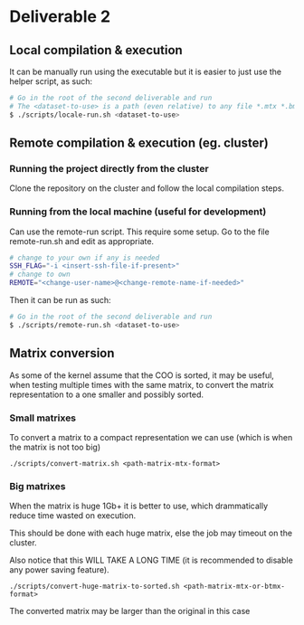 # Deliverable 2
## Local compilation & execution
It can be manually run using the executable but it is easier to just use the helper script, as such:
```bash
# Go in the root of the second deliverable and run
# The <dataset-to-use> is a path (even relative) to any file *.mtx *.bmtx *.sbmtx
$ ./scripts/locale-run.sh <dataset-to-use>
```

## Remote compilation & execution (eg. cluster)
### Running the project directly from the cluster
Clone the repository on the cluster and follow the local compilation steps.
### Running from the local machine (useful for development)
Can use the remote-run script. This require some setup. Go to the file remote-run.sh
and edit as appropriate.
```bash
# change to your own if any is needed
SSH_FLAG="-i <insert-ssh-file-if-present>"
# change to own
REMOTE="<change-user-name>@<change-remote-name-if-needed>"
```

Then it can be run as such:
```bash
# Go in the root of the second deliverable and run
$ ./scripts/remote-run.sh <dataset-to-use>
```

## Matrix conversion
As some of the kernel assume that the COO is sorted, it may be useful, when testing multiple times with the same matrix, to convert the matrix representation to a one smaller and possibly sorted.

### Small matrixes
To convert a matrix to a compact representation we can use (which is when the matrix is not too big)
```bast
./scripts/convert-matrix.sh <path-matrix-mtx-format>
```

### Big matrixes
When the matrix is huge 1Gb+ it is better to use, which drammatically reduce time wasted on execution. 

This should be done with each huge matrix, else the job may timeout on the cluster.

Also notice that this WILL TAKE A LONG TIME (it is recommended to disable any power saving feature).
```bast
./scripts/convert-huge-matrix-to-sorted.sh <path-matrix-mtx-or-btmx-format>
```
The converted matrix may be larger than the original in this case
